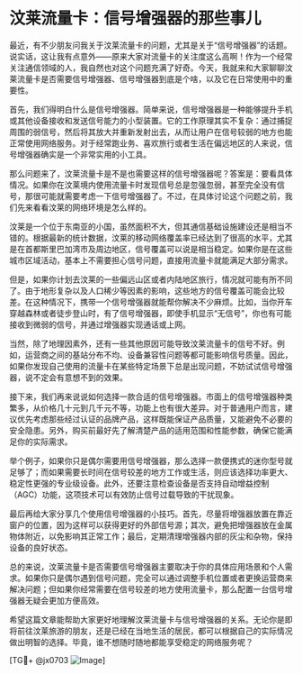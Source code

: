 # 汶莱流量卡：信号增强器的那些事儿

最近，有不少朋友问我关于汶莱流量卡的问题，尤其是关于“信号增强器”的话题。说实话，这让我有点意外——原来大家对流量卡的关注度这么高啊！作为一个经常关注通信领域的人，我自然也对这个问题充满了好奇。今天，我就来和大家聊聊汶莱流量卡是否需要信号增强器、信号增强器到底是个啥，以及它在日常使用中的重要性。

首先，我们得明白什么是信号增强器。简单来说，信号增强器是一种能够提升手机或其他设备接收和发送信号能力的小型装置。它的工作原理其实不复杂：通过捕捉周围的弱信号，然后将其放大并重新发射出去，从而让用户在信号较弱的地方也能正常使用网络服务。对于经常跑业务、喜欢旅行或者生活在偏远地区的人来说，信号增强器确实是一个非常实用的小工具。

那么问题来了，汶莱流量卡是不是也需要这样的信号增强器呢？答案是：要看具体情况。如果你在汶莱境内使用流量卡时发现信号总是忽强忽弱，甚至完全没有信号，那很可能就需要考虑一下信号增强器了。不过，在具体讨论这个问题之前，我们先来看看汶莱的网络环境是怎么样的。

汶莱是一个位于东南亚的小国，虽然面积不大，但其通信基础设施建设还是相当不错的。根据最新的统计数据，汶莱的移动网络覆盖率已经达到了很高的水平，尤其是在首都斯里巴加湾市及周边地区，信号覆盖可以说是相当稳定。如果你是在这些城市区域活动，基本上不需要担心信号问题，直接用流量卡就能满足大部分需求。

但是，如果你计划去汶莱的一些偏远山区或者内陆地区旅行，情况就可能有所不同了。由于地形复杂以及人口稀少等因素的影响，这些地方的信号覆盖可能会比较差。在这种情况下，携带一个信号增强器就能帮你解决不少麻烦。比如，当你开车穿越森林或者徒步登山时，有了信号增强器，即使手机显示“无信号”，你也有可能接收到微弱的信号，并通过增强器实现通话或上网。

当然，除了地理因素外，还有一些其他原因可能导致汶莱流量卡的信号不好。例如，运营商之间的基站分布不均、设备兼容性问题等都可能影响信号质量。因此，如果你发现自己使用的流量卡在某些特定场景下总是出现问题，不妨试试信号增强器，说不定会有意想不到的效果。

接下来，我们再来说说如何选择一款合适的信号增强器。市面上的信号增强器种类繁多，从价格几十元到几千元不等，功能上也有很大差异。对于普通用户而言，建议优先考虑那些经过认证的品牌产品，这样既能保证产品质量，又能避免不必要的安全隐患。另外，购买前最好先了解清楚产品的适用范围和性能参数，确保它能满足你的实际需求。

举个例子，如果你只是偶尔需要用信号增强器，那么选择一款便携式的迷你型号就足够了；而如果需要长时间在信号较差的地方工作或生活，则应该选择功率更大、稳定性更强的专业级设备。此外，还要注意检查设备是否支持自动增益控制（AGC）功能，这项技术可以有效防止信号过载导致的干扰现象。

最后再给大家分享几个使用信号增强器的小技巧。首先，尽量将增强器放置在靠近窗户的位置，因为这样可以获得更好的外部信号源；其次，避免把增强器放在金属物体附近，以免影响其正常工作；最后，定期清理增强器内部的灰尘和杂物，保持设备的良好状态。

总的来说，汶莱流量卡是否需要信号增强器主要取决于你的具体应用场景和个人需求。如果你只是偶尔遇到信号问题，完全可以通过调整手机位置或者更换运营商来解决问题；但如果你经常需要在信号较差的地方使用流量卡，那么配置一台信号增强器无疑会更加方便高效。

希望这篇文章能帮助大家更好地理解汶莱流量卡与信号增强器的关系。无论你是即将前往汶莱旅游的朋友，还是已经在当地生活的居民，都可以根据自己的实际情况做出明智的选择。毕竟，谁不想随时随地都能享受稳定的网络服务呢？

[TG💪+ @jx0703 ![Image](https://github.com/user-attachments/assets/dbca1d08-cadb-493c-b0ec-ad6f7a83f270)]